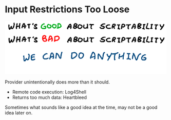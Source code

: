 # Input Restrictions Too Loose

![](input_restrictions_too_loose.png)

Provider unintentionally does more than it should.

* Remote code execution: Log4Shell
* Returns too much data: Heartbleed

Sometimes what sounds like a good idea at the time, may not be a good idea later on.
